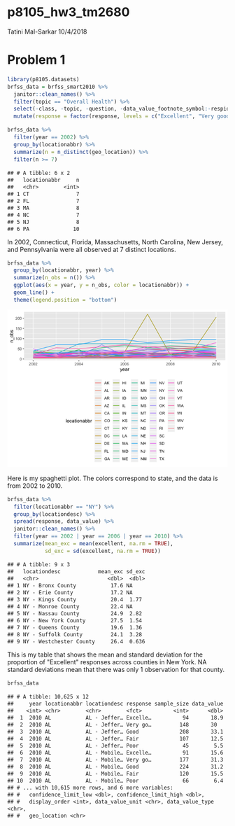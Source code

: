 p8105\_hw3\_tm2680
================
Tatini Mal-Sarkar
10/4/2018

Problem 1
=========

``` r
library(p8105.datasets)
brfss_data = brfss_smart2010 %>% 
  janitor::clean_names() %>% 
  filter(topic == "Overall Health") %>% 
  select(-class, -topic, -question, -data_value_footnote_symbol:-respid) %>% 
  mutate(response = factor(response, levels = c("Excellent", "Very good", "Good", "Fair", "Poor"))) 
```

``` r
brfss_data %>% 
  filter(year == 2002) %>% 
  group_by(locationabbr) %>% 
  summarize(n = n_distinct(geo_location)) %>% 
  filter(n >= 7)
```

    ## # A tibble: 6 x 2
    ##   locationabbr     n
    ##   <chr>        <int>
    ## 1 CT               7
    ## 2 FL               7
    ## 3 MA               8
    ## 4 NC               7
    ## 5 NJ               8
    ## 6 PA              10

In 2002, Connecticut, Florida, Massachusetts, North Carolina, New Jersey, and Pennsylvania were all observed at 7 distinct locations.

``` r
brfss_data %>% 
  group_by(locationabbr, year) %>% 
  summarize(n_obs = n()) %>% 
  ggplot(aes(x = year, y = n_obs, color = locationabbr)) + 
  geom_line() + 
  theme(legend.position = "bottom")
```

![](p8105_hw3_tm2680_files/figure-markdown_github/brfss_spag_plot-1.png)

Here is my spaghetti plot. The colors correspond to state, and the data is from 2002 to 2010.

``` r
brfss_data %>% 
  filter(locationabbr == "NY") %>% 
  group_by(locationdesc) %>% 
  spread(response, data_value) %>% 
  janitor::clean_names() %>% 
  filter(year == 2002 | year == 2006 | year == 2010) %>% 
  summarize(mean_exc = mean(excellent, na.rm = TRUE),
            sd_exc = sd(excellent, na.rm = TRUE)) 
```

    ## # A tibble: 9 x 3
    ##   locationdesc            mean_exc sd_exc
    ##   <chr>                      <dbl>  <dbl>
    ## 1 NY - Bronx County           17.6 NA    
    ## 2 NY - Erie County            17.2 NA    
    ## 3 NY - Kings County           20.4  1.77 
    ## 4 NY - Monroe County          22.4 NA    
    ## 5 NY - Nassau County          24.9  2.82 
    ## 6 NY - New York County        27.5  1.54 
    ## 7 NY - Queens County          19.6  1.36 
    ## 8 NY - Suffolk County         24.1  3.28 
    ## 9 NY - Westchester County     26.4  0.636

This is my table that shows the mean and standard deviation for the proportion of "Excellent" responses across counties in New York. NA standard deviations mean that there was only 1 observation for that county.

``` r
brfss_data 
```

    ## # A tibble: 10,625 x 12
    ##     year locationabbr locationdesc response sample_size data_value
    ##    <int> <chr>        <chr>        <fct>          <int>      <dbl>
    ##  1  2010 AL           AL - Jeffer… Excelle…          94       18.9
    ##  2  2010 AL           AL - Jeffer… Very go…         148       30  
    ##  3  2010 AL           AL - Jeffer… Good             208       33.1
    ##  4  2010 AL           AL - Jeffer… Fair             107       12.5
    ##  5  2010 AL           AL - Jeffer… Poor              45        5.5
    ##  6  2010 AL           AL - Mobile… Excelle…          91       15.6
    ##  7  2010 AL           AL - Mobile… Very go…         177       31.3
    ##  8  2010 AL           AL - Mobile… Good             224       31.2
    ##  9  2010 AL           AL - Mobile… Fair             120       15.5
    ## 10  2010 AL           AL - Mobile… Poor              66        6.4
    ## # ... with 10,615 more rows, and 6 more variables:
    ## #   confidence_limit_low <dbl>, confidence_limit_high <dbl>,
    ## #   display_order <int>, data_value_unit <chr>, data_value_type <chr>,
    ## #   geo_location <chr>
